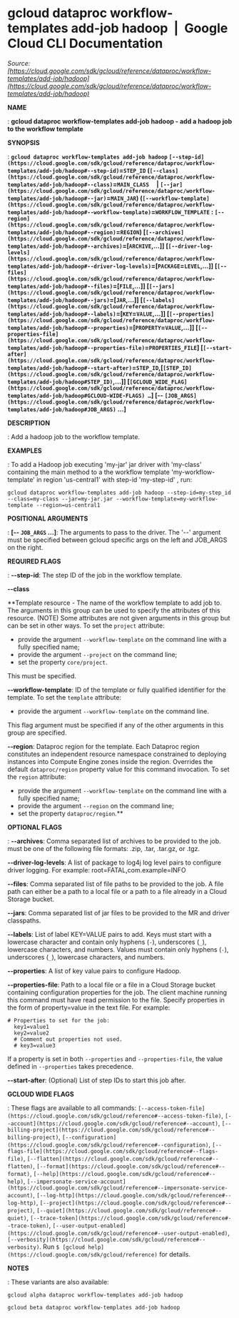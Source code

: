 # gcloud dataproc workflow-templates add-job hadoop  |  Google Cloud CLI Documentation

*Source: [https://cloud.google.com/sdk/gcloud/reference/dataproc/workflow-templates/add-job/hadoop](https://cloud.google.com/sdk/gcloud/reference/dataproc/workflow-templates/add-job/hadoop)*

**NAME**

: **gcloud dataproc workflow-templates add-job hadoop - add a hadoop job to the workflow template**

**SYNOPSIS**

: **`gcloud dataproc workflow-templates add-job hadoop` `[--step-id](https://cloud.google.com/sdk/gcloud/reference/dataproc/workflow-templates/add-job/hadoop#--step-id)`=`STEP_ID` (`[--class](https://cloud.google.com/sdk/gcloud/reference/dataproc/workflow-templates/add-job/hadoop#--class)`=`MAIN_CLASS`     | `[--jar](https://cloud.google.com/sdk/gcloud/reference/dataproc/workflow-templates/add-job/hadoop#--jar)`=`MAIN_JAR`) (`[--workflow-template](https://cloud.google.com/sdk/gcloud/reference/dataproc/workflow-templates/add-job/hadoop#--workflow-template)`=`WORKFLOW_TEMPLATE` : `[--region](https://cloud.google.com/sdk/gcloud/reference/dataproc/workflow-templates/add-job/hadoop#--region)`=`REGION`) [`[--archives](https://cloud.google.com/sdk/gcloud/reference/dataproc/workflow-templates/add-job/hadoop#--archives)`=[`ARCHIVE`,…]] [`[--driver-log-levels](https://cloud.google.com/sdk/gcloud/reference/dataproc/workflow-templates/add-job/hadoop#--driver-log-levels)`=[`PACKAGE`=`LEVEL`,…]] [`[--files](https://cloud.google.com/sdk/gcloud/reference/dataproc/workflow-templates/add-job/hadoop#--files)`=[`FILE`,…]] [`[--jars](https://cloud.google.com/sdk/gcloud/reference/dataproc/workflow-templates/add-job/hadoop#--jars)`=[`JAR`,…]] [`[--labels](https://cloud.google.com/sdk/gcloud/reference/dataproc/workflow-templates/add-job/hadoop#--labels)`=[`KEY`=`VALUE`,…]] [`[--properties](https://cloud.google.com/sdk/gcloud/reference/dataproc/workflow-templates/add-job/hadoop#--properties)`=[`PROPERTY`=`VALUE`,…]] [`[--properties-file](https://cloud.google.com/sdk/gcloud/reference/dataproc/workflow-templates/add-job/hadoop#--properties-file)`=`PROPERTIES_FILE`] [`[--start-after](https://cloud.google.com/sdk/gcloud/reference/dataproc/workflow-templates/add-job/hadoop#--start-after)`=`STEP_ID`,[`[STEP_ID](https://cloud.google.com/sdk/gcloud/reference/dataproc/workflow-templates/add-job/hadoop#STEP_ID)`,…]] [`[GCLOUD_WIDE_FLAG](https://cloud.google.com/sdk/gcloud/reference/dataproc/workflow-templates/add-job/hadoop#GCLOUD-WIDE-FLAGS) …`] [-- `[JOB_ARGS](https://cloud.google.com/sdk/gcloud/reference/dataproc/workflow-templates/add-job/hadoop#JOB_ARGS)` …]**

**DESCRIPTION**

: Add a hadoop job to the workflow template.

**EXAMPLES**

: To add a Hadoop job executing 'my-jar' jar driver with 'my-class' containing the
main method to a the workflow template 'my-workflow-template' in region
'us-central1' with step-id 'my-step-id' , run:

```
gcloud dataproc workflow-templates add-job hadoop --step-id=my-step_id --class=my-class --jar=my-jar.jar --workflow-template=my-workflow-template --region=us-central1
```

**POSITIONAL ARGUMENTS**

: **[-- `JOB_ARGS` …]**:
The arguments to pass to the driver.
The '--' argument must be specified between gcloud specific args on the left and
JOB_ARGS on the right.

**REQUIRED FLAGS**

: **--step-id**:
The step ID of the job in the workflow template.

**--class**

**Template resource - The name of the workflow template to add job to. The
arguments in this group can be used to specify the attributes of this resource.
(NOTE) Some attributes are not given arguments in this group but can be set in
other ways.
To set the `project` attribute:

- provide the argument `--workflow-template` on the command line with a
fully specified name;
- provide the argument `--project` on the command line;
- set the property `core/project`.

This must be specified.

**--workflow-template**:
ID of the template or fully qualified identifier for the template.
To set the `template` attribute:

- provide the argument `--workflow-template` on the command line.

This flag argument must be specified if any of the other arguments in this group
are specified.

**--region**:
Dataproc region for the template. Each Dataproc region constitutes an
independent resource namespace constrained to deploying instances into Compute
Engine zones inside the region. Overrides the default
`dataproc/region` property value for this command invocation.
To set the `region` attribute:

- provide the argument `--workflow-template` on the command line with a
fully specified name;
- provide the argument `--region` on the command line;
- set the property `dataproc/region`.**

**OPTIONAL FLAGS**

: **--archives**:
Comma separated list of archives to be provided to the job. must be one of the
following file formats: .zip, .tar, .tar.gz, or .tgz.

**--driver-log-levels**:
A list of package to log4j log level pairs to configure driver logging. For
example: root=FATAL,com.example=INFO

**--files**:
Comma separated list of file paths to be provided to the job. A file path can
either be a path to a local file or a path to a file already in a Cloud Storage
bucket.

**--jars**:
Comma separated list of jar files to be provided to the MR and driver
classpaths.

**--labels**:
List of label KEY=VALUE pairs to add.
Keys must start with a lowercase character and contain only hyphens
(`-`), underscores (`_`), lowercase characters, and
numbers. Values must contain only hyphens (`-`), underscores
(`_`), lowercase characters, and numbers.

**--properties**:
A list of key value pairs to configure Hadoop.

**--properties-file**:
Path to a local file or a file in a Cloud Storage bucket containing
configuration properties for the job. The client machine running this command
must have read permission to the file.
Specify properties in the form of property=value in the text file. For example:

```
# Properties to set for the job:
  key1=value1
  key2=value2
  # Comment out properties not used.
  # key3=value3
```

If a property is set in both `--properties` and
`--properties-file`, the value defined in `--properties`
takes precedence.

**--start-after**:
(Optional) List of step IDs to start this job after.

**GCLOUD WIDE FLAGS**

: These flags are available to all commands: `[--access-token-file](https://cloud.google.com/sdk/gcloud/reference#--access-token-file)`,
`[--account](https://cloud.google.com/sdk/gcloud/reference#--account)`, `[--billing-project](https://cloud.google.com/sdk/gcloud/reference#--billing-project)`,
`[--configuration](https://cloud.google.com/sdk/gcloud/reference#--configuration)`,
`[--flags-file](https://cloud.google.com/sdk/gcloud/reference#--flags-file)`,
`[--flatten](https://cloud.google.com/sdk/gcloud/reference#--flatten)`, `[--format](https://cloud.google.com/sdk/gcloud/reference#--format)`, `[--help](https://cloud.google.com/sdk/gcloud/reference#--help)`, `[--impersonate-service-account](https://cloud.google.com/sdk/gcloud/reference#--impersonate-service-account)`,
`[--log-http](https://cloud.google.com/sdk/gcloud/reference#--log-http)`,
`[--project](https://cloud.google.com/sdk/gcloud/reference#--project)`, `[--quiet](https://cloud.google.com/sdk/gcloud/reference#--quiet)`, `[--trace-token](https://cloud.google.com/sdk/gcloud/reference#--trace-token)`, `[--user-output-enabled](https://cloud.google.com/sdk/gcloud/reference#--user-output-enabled)`,
`[--verbosity](https://cloud.google.com/sdk/gcloud/reference#--verbosity)`.
Run `$ [gcloud help](https://cloud.google.com/sdk/gcloud/reference)` for details.

**NOTES**

: These variants are also available:

```
gcloud alpha dataproc workflow-templates add-job hadoop
```

```
gcloud beta dataproc workflow-templates add-job hadoop
```